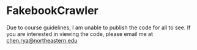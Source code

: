 # FakebookCrawler
Due to course guidelines, I am unable to publish the code for all to see. If you are interested in viewing the code, please email me at chen.rya@northeastern.edu
